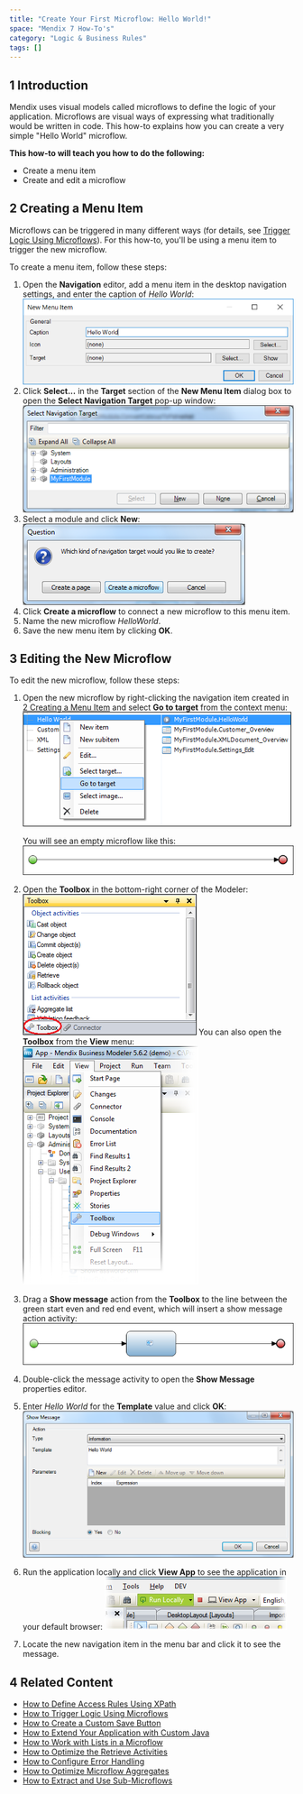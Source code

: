 ```yaml
---
title: "Create Your First Microflow: Hello World!"
space: "Mendix 7 How-To's"
category: "Logic & Business Rules"
tags: []
---
```


## 1 Introduction

Mendix uses visual models called microflows to define the logic of your application. Microflows are visual ways of expressing what traditionally would be written in code. This how-to explains how you can create a very simple "Hello World" microflow.

**This how-to will teach you how to do the following:**

* Create a menu item
* Create and edit a microflow

## <a name="CreatingaMenuItem"></a>2 Creating a Menu Item

Microflows can be triggered in many different ways (for details, see [Trigger Logic Using Microflows](triggering-logic-using-microflows)). For this how-to, you'll be using a menu item to trigger the new microflow.

To create a menu item, follow these steps:

1. Open the **Navigation** editor, add a menu item in the desktop navigation settings, and enter the caption of *Hello World*:
    ![](attachments/18448678/18580978.png)
2. Click **Select...** in the **Target** section of the **New Menu Item** dialog box to open the **Select Navigation Target** pop-up window:
    ![](attachments/18448678/18580977.png)
3. Select a module and click **New**:
    ![](attachments/18448678/18580976.png)
4. Click **Create a microflow** to connect a new microflow to this menu item.
5. Name the new microflow *HelloWorld*.
6. Save the new menu item by clicking **OK**.

## 3 Editing the New Microflow

To edit the new microflow, follow these steps:

1. Open the new microflow by right-clicking the navigation item created in [2 Creating a Menu Item](#CreatingaMenuItem) and select **Go to target** from the context menu:
    ![](attachments/18448678/18580975.png)

    You will see an empty microflow like this:
    ![](attachments/18448678/18580974.png)
2. Open the **Toolbox** in the bottom-right corner of the Modeler:
    ![](attachments/18448678/18580967.png)
    You can also open the **Toolbox** from the **View** menu:
    ![](attachments/2949137/3080419.png)
3. Drag a **Show message** action from the **Toolbox** to the line between the green start even and red end event, which will insert a show message action activity:
    ![](attachments/18448678/18580972.png)
4. Double-click the message activity to open the **Show Message** properties editor.
5. Enter *Hello World* for the **Template** value and click **OK**:
    ![](attachments/18448678/18580970.png)
6. Run the application locally and click **View App** to see the application in your default browser:
    ![](attachments/18448678/18580968.png)
7. Locate the new navigation item in the menu bar and click it to see the message.

## 4 Related Content

* [How to Define Access Rules Using XPath](define-access-rules-using-xpath)
* [How to Trigger Logic Using Microflows](triggering-logic-using-microflows)
* [How to Create a Custom Save Button](create-a-custom-save-button)
* [How to Extend Your Application with Custom Java](extending-your-application-with-custom-java)
* [How to Work with Lists in a Microflow](working-with-lists-in-a-microflow)
* [How to Optimize the Retrieve Activities](optimizing-retrieve-activities)
* [How to Configure Error Handling](set-up-error-handling)
* [How to Optimize Microflow Aggregates](optimizing-microflow-aggregates)
* [How to Extract and Use Sub-Microflows](extract-and-use-sub-microflows)
